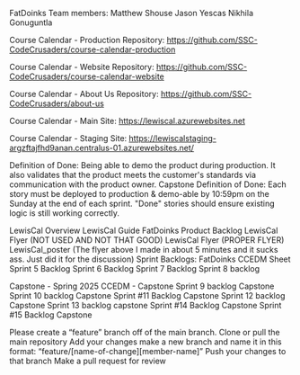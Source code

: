 FatDoinks Team members:
Matthew Shouse
Jason Yescas
Nikhila Gonuguntla

Course Calendar - Production Repository: https://github.com/SSC-CodeCrusaders/course-calendar-production

Course Calendar - Website Repository: https://github.com/SSC-CodeCrusaders/course-calendar-website 

Course Calendar - About Us Repository: https://github.com/SSC-CodeCrusaders/about-us 

Course Calendar - Main Site: https://lewiscal.azurewebsites.net 

Course Calendar - Staging Site: https://lewiscalstaging-argzftajfhd9anan.centralus-01.azurewebsites.net/ 


Definition of Done: Being able to demo the product during production. It also validates that the product meets the customer's standards via communication with the product owner.
Capstone Definition of Done: Each story must be deployed to production & demo-able by 10:59pm on the Sunday at the end of each sprint.
"Done" stories should ensure existing logic is still working correctly.

LewisCal Overview
LewisCal Guide
FatDoinks Product Backlog
LewisCal Flyer (NOT USED AND NOT THAT GOOD)
LewisCal Flyer (PROPER FLYER)
LewisCal_poster
(The flyer above I made in about 5 minutes and it sucks ass.  Just did it for the discussion)
Sprint Backlogs:
FatDoinks CCEDM Sheet
Sprint 5 Backlog
Sprint 6 Backlog
Sprint 7 Backlog
Sprint 8 backlog

Capstone - Spring 2025
CCEDM - Capstone
Sprint 9 backlog Capstone
Sprint 10 backlog Capstone
Sprint #11 Backlog Capstone
Sprint 12 backlog Capstone
Sprint 13 backlog capstone
Sprint #14 Backlog Capstone
Sprint #15 Backlog Capstone


Please create a “feature” branch off of the main branch.
Clone or pull the main repository 
Add your changes 
make a new branch and name it in this format: “feature/[name-of-change][member-name]”
Push your changes to that branch
Make a pull request for review


